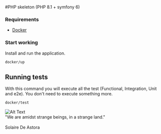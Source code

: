 #PHP skeleton (PHP 8.1 + symfony 6)
### Requirements
- [Docker](https://www.docker.com/)

### Start working
Install and run the application.
```sh
docker/up
```
## Running tests
With this command you will execute all the test (Functional, Integration, Unit and e2e). You don't need to execute something more.
```sh
docker/test
```
![Alt Text](https://64.media.tumblr.com/723987e60ebfffeb744f84fa92e52245/tumblr_neglojBBbo1sx56xso1_400.gif)
<br>
"We are amidst strange beings, in a strange land."
<br><br>
Solaire De Astora
